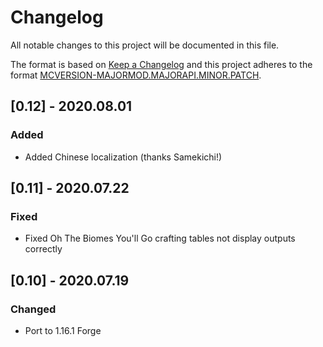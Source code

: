 # Changelog
All notable changes to this project will be documented in this file.

The format is based on [Keep a Changelog](http://keepachangelog.com/en/1.0.0/) and this project adheres to the format [MCVERSION-MAJORMOD.MAJORAPI.MINOR.PATCH](https://mcforge.readthedocs.io/en/1.15.x/conventions/versioning/).

## [0.12] - 2020.08.01
### Added
- Added Chinese localization (thanks Samekichi!)

## [0.11] - 2020.07.22
### Fixed
- Fixed Oh The Biomes You'll Go crafting tables not display outputs correctly

## [0.10] - 2020.07.19
### Changed
- Port to 1.16.1 Forge
